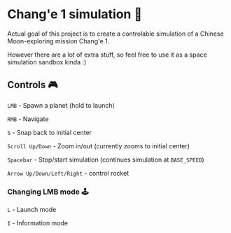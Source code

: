# Chang'e 1 simulation 🚀
Actual goal of this project is to create a controlable simulation of a Chinese Moon-exploring mission Chang'e 1.

However there are a lot of extra stuff, so feel free to use it as a space simulation sandbox kinda :)

## Controls 🎮
`LMB` - Spawn a planet (hold to launch)

`RMB` - Navigate

`S` - Snap back to initial center

`Scroll Up/Down` - Zoom in/out (currently zooms to initial center)

`Spacebar` - Stop/start simulation (continues simulation at `BASE_SPEED`)

`Arrow Up/Down/Left/Right` - control rocket
### Changing LMB mode 🕹️
`L` - Launch mode

`I` - Information mode
